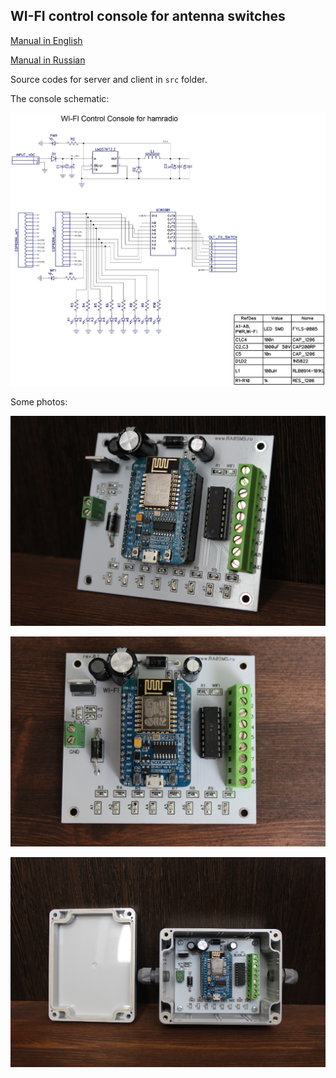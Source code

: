 ## WI-FI control console for antenna switches

[Manual in English](docs/Manual_console_en.pdf)

[Manual in Russian](docs/Manual_console_rus.pdf)

Source codes for server and client in ```src``` folder.

The console schematic:

![sch_rk](DipTrace/sch_rk.jpg)



Some photos:

![sch_rk](pics/1.jpg)

![sch_rk](pics/2.jpg)

![sch_rk](pics/irk2.jpg)
